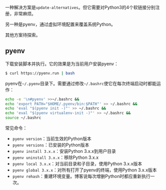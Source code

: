 
一种解决方案是`update-alternatives`。但它需要对Python3的4个软链接分别注册，非常麻烦。

另一种是pyenv，通过虚拟环境配置来覆盖系统Python。

其他方案待探索。

## pyenv

下载安装脚本并执行。它的效果是为当前用户安装pyenv：

```sh
$ curl https://pyenv.run | bash
```

pyenv在`~/.pyenv`目录下。需要通过修改`~/.bashrc`使它在每次终端启动时都能运作：

```sh
echo -e '\n#pyenv' >>~/.bashrc &&
echo 'export PATH="$HOME/.pyenv/bin:$PATH"' >> ~/.bashrc &&
echo 'eval "$(pyenv init -)"' >> ~/.bashrc &&
echo 'eval "$(pyenv virtualenv-init -)"' >> ~/.bashrc &&
source ~/.bashrc
```

常见命令：
- `pyenv version`：当前生效的Python版本
- `pyenv versions`：已安装的Python版本
- `pyenv install 3.x.x`：安装Python 3.x.x到用户目录
- `pyenv uninstall 3.x.x`：移除Python 3.x.x
- `pyenv local 3.x.x`：对当前目录和子目录，使用Python 3.x.x版本
- `pyenv global 3.x.x`：对所有打开了pyenv的终端，使用Python 3.x.x版本
- `pyenv rehash`：重建环境变量。博客说每次增删Python时都应重新执行一次。